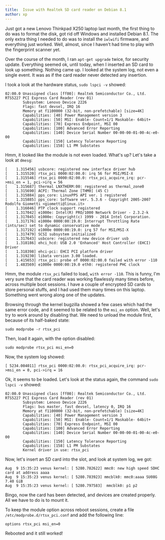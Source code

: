 ```yaml
---
title:  Issue with Realtek SD card reader on Debian 8.1
author: xp
---
```

Just got a new Lenovo Thinkpad X250 laptop last month, the first thing to do was to format the disk, got rid off Windows and installed Debian 8.1. The only extra thing I needed to do was to install the `iwlwifi` firmware, and everything just worked. Well, almost, since I haven't had time to play with the fingerprint scanner yet.

Over the course of the month, I ran `apt-get upgrade` twice, for security update. Everything seemed ok, until today, when I inserted an SD card to look up something. Nothing came up. I looked at the system log, not even a single event. It was as if the card reader never detected any insertion.

I took a look at the hardware status, `sudo lspci -v`  showed:

```
02:00.0 Unassigned class [ff00]: Realtek Semiconductor Co., Ltd. RTS5227 PCI Express Card Reader (rev 01)
        Subsystem: Lenovo Device 2226
        Flags: fast devsel, IRQ 16
        Memory at f1100000 (32-bit, non-prefetchable) [size=4K]
        Capabilities: [40] Power Management version 3
        Capabilities: [50] MSI: Enable- Count=1/1 Maskable- 64bit+
        Capabilities: [70] Express Endpoint, MSI 00
        Capabilities: [100] Advanced Error Reporting
        Capabilities: [140] Device Serial Number 00-00-00-01-00-4c-e0-00
        Capabilities: [150] Latency Tolerance Reporting
        Capabilities: [158] L1 PM Substates
```

Hmm, it looked like the module is not even loaded. What's up? Let's take a look at 
`dmesg`:

```
[    1.315456] usbcore: registered new interface driver hub
[    1.315520] rtsx_pci 0000:02:00.0: irq 56 for MSI/MSI-X
[    1.315546] rtsx_pci 0000:02:00.0: rtsx_pci_acquire_irq: pcr->msi_en = 1, pci->irq = 56
[    1.315687] thermal LNXTHERM:00: registered as thermal_zone0
[    1.315690] ACPI: Thermal Zone [THM0] (45 C)
[    1.315884] pps_core: LinuxPPS API ver. 1 registered
[    1.315885] pps_core: Software ver. 5.3.6 - Copyright 2005-2007 Rodolfo Giometti <giometti@linux.it>
[    1.316046] PTP clock support registered
[    1.317042] e1000e: Intel(R) PRO/1000 Network Driver - 2.3.2-k
[    1.317045] e1000e: Copyright(c) 1999 - 2014 Intel Corporation.
[    1.317176] e1000e 0000:00:19.0: Interrupt Throttling Rate (ints/sec) set to dynamic conservative mode
[    1.317192] e1000e 0000:00:19.0: irq 57 for MSI/MSI-X
[    1.317479] SCSI subsystem initialized
[    1.317643] usbcore: registered new device driver usb
[    1.318186] ehci_hcd: USB 2.0 'Enhanced' Host Controller (EHCI) Driver
[    1.318398] ehci-pci: EHCI PCI platform driver
[    1.319230] libata version 3.00 loaded.
[    1.415653] rtsx_pci: probe of 0000:02:00.0 failed with error -110
[    1.483569] e1000e 0000:00:19.0 eth0: registered PHC clock
```

Hmm, the module `rtsx_pci` failed to load, `with error -110`. This is funny, I'm very sure that the card reader was working flawlessly many times before, across multiple boot sessions. I have a couple of encrypted SD cards to store personal stuffs, and I had used them many times on this laptop. Something went wrong along one of the updates.

Browsing through the kernel bugzilla showed a few cases which had the same error code, and it seemed to be related to the `msi_en` option. Well, let's try to work around by disabling that. We need to unload the module first, because of its half-baked state:

```
sudo modprobe -r rtsx_pci
```

Then, load it again, with the option disabled:

```
sudo modprobe rtsx_pci msi_en=0
```

Now, the system log showed:

```
[ 5234.004011] rtsx_pci 0000:02:00.0: rtsx_pci_acquire_irq: pcr->msi_en = 0, pci->irq = 16
```

Ok, it seems to be loaded. Let's look at the status again, the command `sudo lspci -v` showed:

```
02:00.0 Unassigned class [ff00]: Realtek Semiconductor Co., Ltd. RTS5227 PCI Express Card Reader (rev 01)
        Subsystem: Lenovo Device 2226
        Flags: bus master, fast devsel, latency 0, IRQ 16
        Memory at f1100000 (32-bit, non-prefetchable) [size=4K]
        Capabilities: [40] Power Management version 3
        Capabilities: [50] MSI: Enable- Count=1/1 Maskable- 64bit+
        Capabilities: [70] Express Endpoint, MSI 00
        Capabilities: [100] Advanced Error Reporting
        Capabilities: [140] Device Serial Number 00-00-00-01-00-4c-e0-00
        Capabilities: [150] Latency Tolerance Reporting
        Capabilities: [158] L1 PM Substates
        Kernel driver in use: rtsx_pci
```

Now, let's insert an SD card into the slot, and look at system log, we got:

```
Aug  9 15:35:23 venus kernel: [ 5280.782622] mmc0: new high speed SDHC card at address aaaa
Aug  9 15:35:23 venus kernel: [ 5280.783923] mmcblk0: mmc0:aaaa SU08G 7.40 GiB 
Aug  9 15:35:23 venus kernel: [ 5280.797583]  mmcblk0: p1 p2
```

Bingo, now the card has been detected, and devices are created properly. All we have to do is to mount it.

To keep the module option across reboot sessions, create a file `/etc/modprobe.d/rtsx_pci.conf` and add the following line:

```
options rtsx_pci msi_en=0
```

Rebooted and it still worked!
